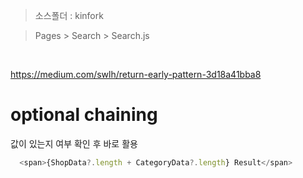 > 소스폴더 : kinfork

> Pages > Search > Search.js

<br/>

 https://medium.com/swlh/return-early-pattern-3d18a41bba8

# optional chaining

값이 있는지 여부 확인 후 바로 활용

```js
  <span>{ShopData?.length + CategoryData?.length} Result</span>
```